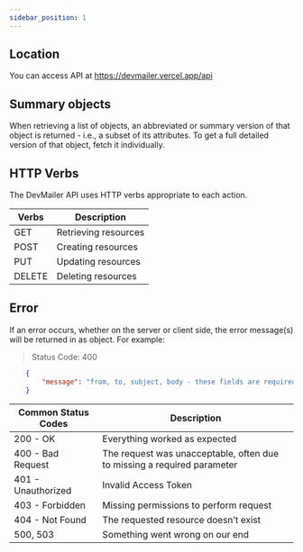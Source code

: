 ```yaml
---
sidebar_position: 1
---
```


## Location

You can access API at https://devmailer.vercel.app/api

## Summary objects

When retrieving a list of objects, an abbreviated or summary version of that object is returned - i.e., a subset of its attributes. To get a full detailed version of that object, fetch it individually.

## HTTP Verbs

The DevMailer API uses HTTP verbs appropriate to each action.

| Verbs  | Description          |
| ------ | -------------------- |
| GET    | Retrieving resources |
| POST   | Creating resources   |
| PUT    | Updating resources   |
| DELETE | Deleting resources   |

## Error

If an error occurs, whether on the server or client side, the error message(s) will be returned in as object. For example:

> Status Code: 400

```JSON
    {
        "message": "from, to, subject, body - these fields are required!",
    }
```

| Common Status Codes | Description                                                             |
| ------------------- | ----------------------------------------------------------------------- |
| 200 - OK            | Everything worked as expected                                           |
| 400 - Bad Request   | The request was unacceptable, often due to missing a required parameter |
| 401 - Unauthorized  | Invalid Access Token                                                    |
| 403 - Forbidden     | Missing permissions to perform request                                  |
| 404 - Not Found     | The requested resource doesn’t exist                                    |
| 500, 503            | Something went wrong on our end                                         |

